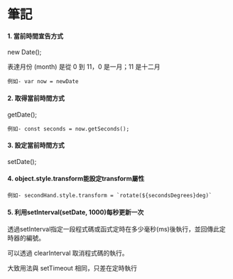 <h1><b>筆記</b></h1>

<h4><b>1. 當前時間宣告方式</b></h4>
<p>new Date();</p>
<p>表達月份 (month) 是從 0 到 11，0 是一月；11 是十二月</p>

`例如- var now = newDate`

<h4><b>2. 取得當前時間方式</b></h4>
<p>getDate();</p>

`例如- const seconds = now.getSeconds();`

<h4><b>3. 設定當前時間方式</b></h4>
<p>setDate();</p>

<h4><b>4. object.style.transform能設定transform屬性</b></h4>

``例如- secondHand.style.transform = `rotate(${secondsDegrees}deg)` ``

<h4><b>5. 利用setInterval(setDate, 1000)每秒更新一次</b></h4>
<p>透過setInterval指定一段程式碼或函式定時在多少毫秒(ms)後執行，並回傳此定時器的編號。
<p>可以透過 clearInterval 取消程式碼的執行。</p>
<p>大致用法與 setTimeout 相同，只差在定時執行</p>
